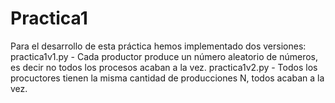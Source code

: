 # Practica1
Para el desarrollo de esta práctica hemos implementado dos versiones:
practica1v1.py - Cada productor produce un número aleatorio de números, es decir no todos los procesos acaban a la vez.
practica1v2.py - Todos los procuctores tienen la misma cantidad de producciones N, todos acaban a la vez.
